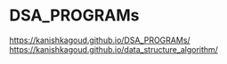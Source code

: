# DSA_PROGRAMs
https://kanishkagoud.github.io/DSA_PROGRAMs/
https://kanishkagoud.github.io/data_structure_algorithm/
